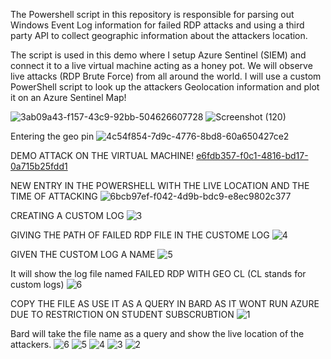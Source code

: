 The Powershell script in this repository is responsible for parsing out Windows Event Log information for failed RDP attacks and using a third party API to collect geographic information about the attackers location.

The script is used in this demo where I setup Azure Sentinel (SIEM) and connect it to a live virtual machine acting as a honey pot. We will observe live attacks (RDP Brute Force) from all around the world. I will use a custom PowerShell script to look up the attackers Geolocation information and plot it on an Azure Sentinel Map!

![3ab09a43-f157-43c9-92bb-504626607728](https://github.com/ShrikantBhagwanMeher/project/assets/145743330/c28294af-ba2d-4841-9c7b-a8c31ee1fa5c)
![Screenshot (120)](https://github.com/ShrikantBhagwanMeher/project/assets/145743330/db6a3a06-f478-4767-8acc-0b370c6ff9e3)

Entering the geo pin
![4c54f854-7d9c-4776-8bd8-60a650427ce2](https://github.com/ShrikantBhagwanMeher/project/assets/145743330/217e63a8-3a99-4012-8f4a-132b0d3d214a)

DEMO ATTACK ON THE VIRTUAL MACHINE!
[e6fdb357-f0c1-4816-bd17-0a715b25fdd1](https://github.com/ShrikantBhagwanMeher/project/assets/145743330/5ecb0893-3a0e-454b-a510-8d0965a2ce99)

NEW ENTRY IN THE POWERSHELL WITH THE LIVE LOCATION AND THE TIME OF ATTACKING
![6bcb97ef-f042-4d9b-bdc9-e8ec9802c377](https://github.com/ShrikantBhagwanMeher/project/assets/145743330/254066d3-5069-4ee4-a7ef-626723f332a6)

CREATING A CUSTOM LOG 
![3](https://github.com/ShrikantBhagwanMeher/project/assets/145743330/8c12b084-504e-41c6-a2ff-834d71c2d9f9)

GIVING THE PATH OF FAILED RDP FILE IN THE CUSTOME LOG
![4](https://github.com/ShrikantBhagwanMeher/project/assets/145743330/bdfd196c-510f-457e-a706-e069b4f5f83e)

GIVEN THE CUSTOM LOG A NAME
![5](https://github.com/ShrikantBhagwanMeher/project/assets/145743330/502dba2f-8b51-4a4c-ac41-a60fa6f36966)

It will show the log file named FAILED RDP WITH GEO CL (CL stands for custom logs)
![6](https://github.com/ShrikantBhagwanMeher/project/assets/145743330/b5bef4be-4179-4cef-ba0f-e4556600e6ff)

COPY THE FILE AS USE IT AS A QUERY IN BARD AS IT WONT RUN AZURE DUE TO RESTRICTION ON STUDENT SUBSCRUBTION
![1](https://github.com/ShrikantBhagwanMeher/project/assets/145743330/3b402398-32e8-47c4-b06f-6dbfefe79951)

Bard will take the file name as a query and show the live location of the attackers.
![6](https://github.com/ShrikantBhagwanMeher/project/assets/145743330/efbd574a-ea5b-4f93-80b8-ac75473b8973)
![5](https://github.com/ShrikantBhagwanMeher/project/assets/145743330/6a771287-3eb5-4b13-8623-c7176282c5ac)
![4](https://github.com/ShrikantBhagwanMeher/project/assets/145743330/a4869a74-d58a-4f35-8527-85081e17731e)
![3](https://github.com/ShrikantBhagwanMeher/project/assets/145743330/7f497cd2-03d6-4e93-9dd6-599ef98aa6b5)
![2](https://github.com/ShrikantBhagwanMeher/project/assets/145743330/a9b6f08d-3fd9-4082-a7cb-846d5917723e)



